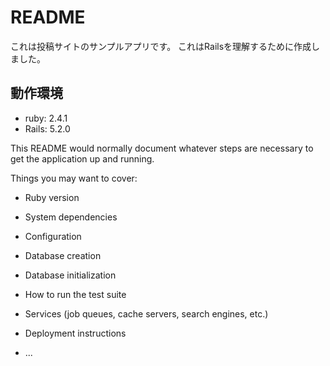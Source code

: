 # README

これは投稿サイトのサンプルアプリです。
これはRailsを理解するために作成しました。

## 動作環境

- ruby: 2.4.1
- Rails: 5.2.0


This README would normally document whatever steps are necessary to get the
application up and running.

Things you may want to cover:

* Ruby version

* System dependencies

* Configuration

* Database creation

* Database initialization

* How to run the test suite

* Services (job queues, cache servers, search engines, etc.)

* Deployment instructions

* ...
